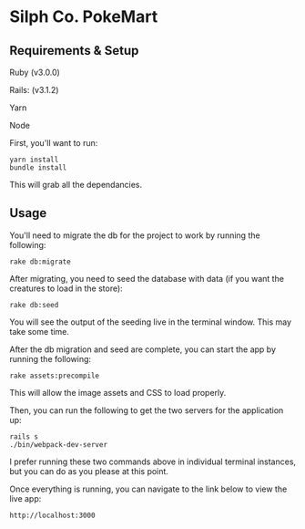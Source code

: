 # Silph Co. PokeMart

## Requirements & Setup

Ruby (v3.0.0)

Rails: (v3.1.2)

Yarn

Node

First, you'll want to run:

```
yarn install
bundle install
```

This will grab all the dependancies.

## Usage

You'll need to migrate the db for the project to work by running the following:

```
rake db:migrate
```

After migrating, you need to seed the database with data (if you want the creatures to load in the store):

```
rake db:seed
```

You will see the output of the seeding live in the terminal window. This may take some time.

After the db migration and seed are complete, you can start the app by running the following:

```
rake assets:precompile
```

This will allow the image assets and CSS to load properly.

Then, you can run the following to get the two servers for the application up:

```
rails s
./bin/webpack-dev-server
```

I prefer running these two commands above in individual terminal instances, but you can do as you please at this point.

Once everything is running, you can navigate to the link below to view the live app:

```
http://localhost:3000
```
